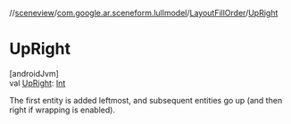 //[sceneview](../../../index.md)/[com.google.ar.sceneform.lullmodel](../index.md)/[LayoutFillOrder](index.md)/[UpRight](-up-right.md)

# UpRight

[androidJvm]\
val [UpRight](-up-right.md): [Int](https://kotlinlang.org/api/latest/jvm/stdlib/kotlin/-int/index.html)

The first entity is added leftmost, and subsequent entities go up (and then right if wrapping is enabled).
